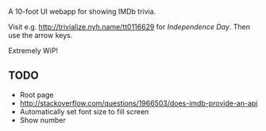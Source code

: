 A 10-foot UI webapp for showing IMDb trivia.

Visit e.g. <http://trivialize.nyh.name/tt0116629> for *Independence Day*. Then use the arrow keys.

Extremely WiP!

## TODO

* Root page
* http://stackoverflow.com/questions/1966503/does-imdb-provide-an-api
* Automatically set font size to fill screen
* Show number
